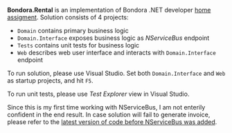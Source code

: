 **Bondora.Rental** is an implementation of Bondora .NET developer [home assigment](https://docs.google.com/document/d/1Xcvgj6U8pY7OaDbBYju1Uw4wGTWmf8P-6R3nWqw18ZQ/edit#).
Solution consists of 4 projects:
* `Domain` contains primary business logic
* `Domain.Interface` exposes business logic as *NServiceBus* endpoint
* `Tests` contains unit tests for business logic
* `Web` describes web user interface and interacts with `Domain.Interface` endpoint

To run solution, please use Visual Studio. Set both `Domain.Interface` and `Web` as startup projects, and hit `F5`.

To run unit tests, please use *Test Explorer* view in Visual Studio.

Since this is my first time working with NServiceBus, I am not enterily confident in the end result. In case solution will fail to generate invoice, please refer to the [latest version of code before NServiceBus was added](https://github.com/curr3nt/Bondora.Rental/tree/before-NServiceBus).
